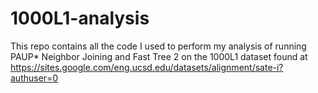 # 1000L1-analysis
This repo contains all the code I used to perform my analysis of running PAUP* Neighbor Joining and Fast Tree 2 on the 1000L1 dataset found at https://sites.google.com/eng.ucsd.edu/datasets/alignment/sate-i?authuser=0
